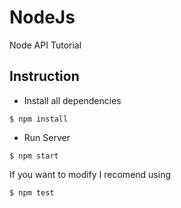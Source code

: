 # NodeJs
Node API Tutorial

## Instruction

- Install all dependencies
```shell
$ npm install
```

- Run Server
```shell
$ npm start
```

If you want to modify I recomend using

```shell
$ npm test
```